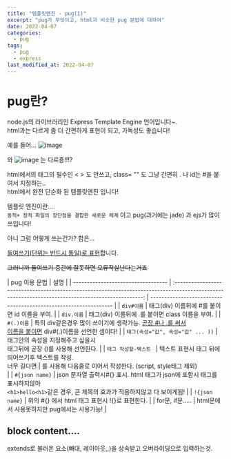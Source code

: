 ```yaml
---
title: "템플릿엔진 - pug(1)"
excerpt: "pug가 무엇이고, html과 비슷한 pug 문법에 대하여"
date: 2022-04-07
categories:
  - pug
tags:
  - pug
  - express
last_modified_at: 2022-04-07
---
```


# pug란?

node.js의 라이브러리인 Express Template Engine 언어입니다~.  
html과는 다르게 좀 더 간편하게 표현이 되고, 가독성도 좋습니다!

예를 들어...
![image](https://user-images.githubusercontent.com/91597005/162213938-6adcf130-053a-483a-86ad-313d4c710463.png)

와
![image](https://user-images.githubusercontent.com/91597005/162214423-eb9010d4-5d35-4827-9ca0-f8bda3af9b2c.png)
는 다르죵!!!?

html에서의 태그의 필수인 < > 도 안쓰고, class= "" 도 그냥 간편히 . 나 id는 #을 붙여서 지정하는..  
html에서 완전 단순화 된 템플릿엔진 입니다!

템플릿 엔진이란....  
`동적+ 정적 파일의 장단점을 결합한 새로운 체계` 이고 pug(과거에는 jade) 과 ejs가 많이 쓰입니다!

<p> 아니 그럼 어떻게 쓰는건가? 함은...

<u>들여쓰기(단위는 반드시 통일)로 표현</u>합니다. </p>

<s>그러니까 들여쓰기 중간에 잘못하면 오류작살난다는거죠</s>

| pug 이용 문법                      |                                                                        설명                                                                        |
| ---------------------------------- | :------------------------------------------------------------------------------------------------------------------------------------------------: | ---------------------------------------------------------------- |
| `div#이름`                         |                                                   태그(div) 이름뒤에 #를 붙이면 id 이름을 부여.                                                    |
| `div.이름`                         |                                                  태그(div) 이름뒤에 .를 붙이면 class 이름을 부여.                                                  |
| `#(.)이름`                         |                 특히 div같은경우 많이 쓰이기에 생략가능. <u>곧장 #나 .를 써서 <br> 이름을 붙이면</u> div#(.)이름을 선언한 셈이다!                  |
| `태그(속성="값", 속성="값" ... ))` |                                      태그안의 속성을 지정해주고 싶을시<br>태그뒤에 곧장 ()를 사용해 선언한다.                                      |
| `태그 작성할-텍스트 `              |                                          텍스트 표현시 태그 뒤에 띄어쓰기후 텍스트를 작성.<br>너무 길다면                                          | 를 사용해 다음줄로 이어서 작성한다. (script, style태그 제외)<br> |
| `#{json name}`                     | json 문자열 출력시#{} 표시. html 태그가 json에 포함시 태그를 표시하지않아 <br>`<h1>hello<h1>`같은 경우, 큰 제목의 효과가 적용하지않고 다 보이게됨! |
| `!{json name}`                     |                                                   위의 #{} 에서 html 태그 표현시 !{}로 표현한다.                                                   |
| for문, if문.....                   |                                                    html문에서 사용못하지만 pug에서는 사용가능!                                                     |

## block content....

extends로 불러온 요소(뼈대, 레이아웃,,)을 상속받고 오버라이딩으로 입력하는것.
